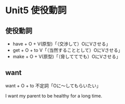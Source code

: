 # Unit5 使役動詞

## 使役動詞

- have + O + V(原型)「（交渉して）OにVさせる」
- get + O + to V「（当然することとして）OにVさせる」
- make + O + V(原型)「（脅しててでも）OにVさせる」

## want

want + O + to 不定詞「Oに〜してもらいたい」

I want my parent to be healthy for a long time.  

